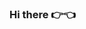 ### Hi there 👉👈

<!--
**Pinoia4234/Pinoia4234** is a ✨ _special_ ✨ repository because its `README.md` (this file) appears on your GitHub profile.

Here are some ideas to get you started:

- 👋 Hey, I’m Ia
- 🔭 I’m currently working on (private) games projects
- 🌱 I’m currently learning how to create a bot
- 📫 You can reach me on Discord: Pinoia#8616
- ⚡ Fun fact: I’m from 🇧🇷
-->

